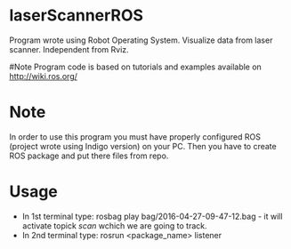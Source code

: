 # laserScannerROS
Program wrote using Robot Operating System. Visualize data from laser scanner. Independent from Rviz.

#Note
Program code is based on tutorials and examples available on http://wiki.ros.org/

# Note
In order to use this program you must have properly configured ROS (project wrote using Indigo version) on your PC. 
Then you have to create ROS package and put there files from repo.

# Usage
* In 1st terminal type: rosbag play bag/2016-04-27-09-47-12.bag - it will activate topick _scan_ wchich we are going to track.
* In 2nd terminal type: rosrun <package_name> listener
